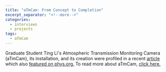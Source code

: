 ```yaml
---
title: "aTmCam: From Concept to Completion"
excerpt_separator: "<!--more-->"
categories:
  - interviews
  - projects
tags:
  - aTmCam
---
```

Graduate Student Ting Li's Atmospheric Transmission Monitoring Camera (aTmCam), its installation, and its creation were profiled in a recent [article](http://www.science.tamu.edu/news/story.php?story_ID=1291#.VFe9u_nF_ws) which also [featured on phys.org.](http://phys.org/news/2014-10-grad-student-atmcam-cosmic-insight.html) To read more about aTmCam, [click here.](/instruments/atmcam/)